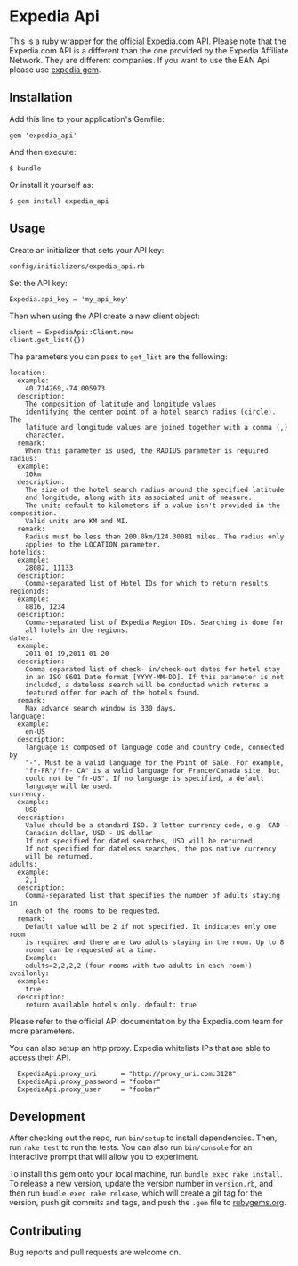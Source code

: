 # Expedia Api

This is a ruby wrapper for the official Expedia.com API. Please note that the Expedia.com API is a different than the one provided by the Expedia Affiliate Network. They are different companies. If you want to use the EAN Api please use [expedia gem](https://github.com/zaidakram/expedia).


## Installation

Add this line to your application's Gemfile:

```
gem 'expedia_api'
```

And then execute:

    $ bundle

Or install it yourself as:

    $ gem install expedia_api

## Usage

Create an initializer that sets your API key:

```
config/initializers/expedia_api.rb

````

Set the API key:

```
Expedia.api_key = 'my_api_key'

```

Then when using the API create a new client object:

```
client = ExpediaApi::Client.new
client.get_list({})
```

The parameters you can pass to `get_list` are the following:

```
location:
  example:
    40.714269,-74.005973
  description:
    The composition of latitude and longitude values
    identifying the center point of a hotel search radius (circle). The
    latitude and longitude values are joined together with a comma (,)
    character.
  remark:
    When this parameter is used, the RADIUS parameter is required.
radius:
  example:
    10km
  description:
    The size of the hotel search radius around the specified latitude
    and longitude, along with its associated unit of measure.
    The units default to kilometers if a value isn't provided in the composition.
    Valid units are KM and MI.
  remark:
    Radius must be less than 200.0km/124.30081 miles. The radius only
    applies to the LOCATION parameter.
hotelids:
  example:
    28082, 11133
  description:
    Comma-separated list of Hotel IDs for which to return results.
regionids:
  example:
    8816, 1234
  description:
    Comma-separated list of Expedia Region IDs. Searching is done for
    all hotels in the regions.
dates:
  example:
    2011-01-19,2011-01-20
  description:
    Comma separated list of check- in/check-out dates for hotel stay
    in an ISO 8601 Date format [YYYY-MM-DD]. If this parameter is not
    included, a dateless search will be conducted which returns a
    featured offer for each of the hotels found.
  remark:
    Max advance search window is 330 days.
language:
  example:
    en-US
  description:
    language is composed of language code and country code, connected by
    "-". Must be a valid language for the Point of Sale. For example,
    "fr-FR"/"fr- CA" is a valid language for France/Canada site, but
    could not be "fr-US". If no language is specified, a default
    language will be used.
currency:
  example:
    USD
  description:
    Value should be a standard ISO. 3 letter currency code, e.g. CAD -
    Canadian dollar, USD - US dollar
    If not specified for dated searches, USD will be returned.
    If not specified for dateless searches, the pos native currency
    will be returned.
adults:
  example:
    2,1
  description:
    Comma-separated list that specifies the number of adults staying in
    each of the rooms to be requested.
  remark:
    Default value will be 2 if not specified. It indicates only one room
    is required and there are two adults staying in the room. Up to 8
    rooms can be requested at a time.
    Example:
    adults=2,2,2,2 (four rooms with two adults in each room))
availonly:
  example:
    true
  description:
    return available hotels only. default: true
```

Please refer to the official API documentation by the Expedia.com team for more parameters.

You can also setup an http proxy. Expedia whitelists IPs that are able to access their API.

```
  ExpediaApi.proxy_uri      = "http://proxy_uri.com:3128"
  ExpediaApi.proxy_password = "foobar"
  ExpediaApi.proxy_user     = "foobar"
```


## Development

After checking out the repo, run `bin/setup` to install dependencies. Then, run `rake test` to run the tests. You can also run `bin/console` for an interactive prompt that will allow you to experiment.

To install this gem onto your local machine, run `bundle exec rake install`. To release a new version, update the version number in `version.rb`, and then run `bundle exec rake release`, which will create a git tag for the version, push git commits and tags, and push the `.gem` file to [rubygems.org](https://rubygems.org).

## Contributing

Bug reports and pull requests are welcome on.
